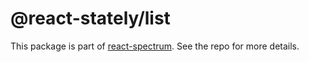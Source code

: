 # @react-stately/list

This package is part of [react-spectrum](https://github.com/adobe/react-spectrum). See the repo for more details.